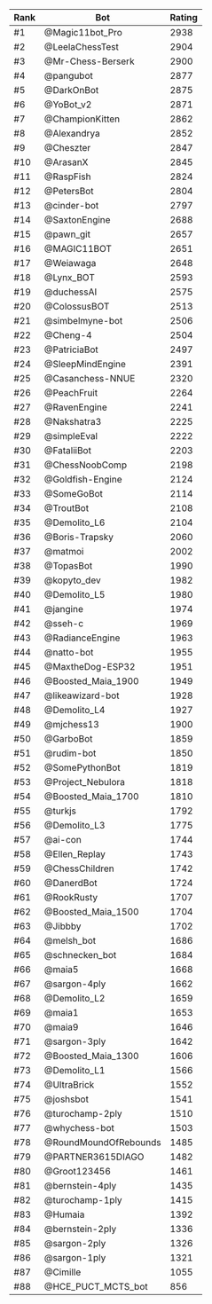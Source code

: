 Rank|Bot|Rating
---|---|---
#1|@Magic11bot_Pro|2938
#2|@LeelaChessTest|2904
#3|@Mr-Chess-Berserk|2900
#4|@pangubot|2877
#5|@DarkOnBot|2875
#6|@YoBot_v2|2871
#7|@ChampionKitten|2862
#8|@Alexandrya|2852
#9|@Cheszter|2847
#10|@ArasanX|2845
#11|@RaspFish|2824
#12|@PetersBot|2804
#13|@cinder-bot|2797
#14|@SaxtonEngine|2688
#15|@pawn_git|2657
#16|@MAGIC11BOT|2651
#17|@Weiawaga|2648
#18|@Lynx_BOT|2593
#19|@duchessAI|2575
#20|@ColossusBOT|2513
#21|@simbelmyne-bot|2506
#22|@Cheng-4|2504
#23|@PatriciaBot|2497
#24|@SleepMindEngine|2391
#25|@Casanchess-NNUE|2320
#26|@PeachFruit|2264
#27|@RavenEngine|2241
#28|@Nakshatra3|2225
#29|@simpleEval|2222
#30|@FataliiBot|2203
#31|@ChessNoobComp|2198
#32|@Goldfish-Engine|2124
#33|@SomeGoBot|2114
#34|@TroutBot|2108
#35|@Demolito_L6|2104
#36|@Boris-Trapsky|2060
#37|@matmoi|2002
#38|@TopasBot|1990
#39|@kopyto_dev|1982
#40|@Demolito_L5|1980
#41|@jangine|1974
#42|@sseh-c|1969
#43|@RadianceEngine|1963
#44|@natto-bot|1955
#45|@MaxtheDog-ESP32|1951
#46|@Boosted_Maia_1900|1949
#47|@likeawizard-bot|1928
#48|@Demolito_L4|1927
#49|@mjchess13|1900
#50|@GarboBot|1859
#51|@rudim-bot|1850
#52|@SomePythonBot|1819
#53|@Project_Nebulora|1818
#54|@Boosted_Maia_1700|1810
#55|@turkjs|1792
#56|@Demolito_L3|1775
#57|@ai-con|1744
#58|@Ellen_Replay|1743
#59|@ChessChildren|1742
#60|@DanerdBot|1724
#61|@RookRusty|1707
#62|@Boosted_Maia_1500|1704
#63|@Jibbby|1702
#64|@melsh_bot|1686
#65|@schnecken_bot|1684
#66|@maia5|1668
#67|@sargon-4ply|1662
#68|@Demolito_L2|1659
#69|@maia1|1653
#70|@maia9|1646
#71|@sargon-3ply|1642
#72|@Boosted_Maia_1300|1606
#73|@Demolito_L1|1566
#74|@UltraBrick|1552
#75|@joshsbot|1541
#76|@turochamp-2ply|1510
#77|@whychess-bot|1503
#78|@RoundMoundOfRebounds|1485
#79|@PARTNER3615DIAGO|1482
#80|@Groot123456|1461
#81|@bernstein-4ply|1435
#82|@turochamp-1ply|1415
#83|@Humaia|1392
#84|@bernstein-2ply|1336
#85|@sargon-2ply|1326
#86|@sargon-1ply|1321
#87|@Cimille|1055
#88|@HCE_PUCT_MCTS_bot|856
